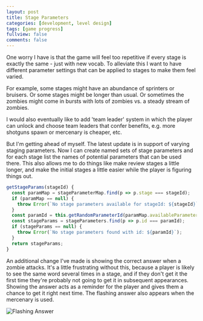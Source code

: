```yaml
---
layout: post
title: Stage Parameters
categories: [development, level design]
tags: [game progress]
fullview: false
comments: false
---
```


One worry I have is that the game will feel too repetitive if every stage is exactly the same - just with new vocab. To alleviate this I want to have different parameter settings that can be applied to stages to make them feel varied.

For example, some stages might have an abundance of sprinters or bruisers. Or some stages might be longer than usual. Or sometimes the zombies might come in bursts with lots of zombies vs. a steady stream of zombies.

I would also eventually like to add 'team leader' system in which the player can unlock and choose team leaders that confer benefits, e.g. more shotguns spawn or mercenary is cheaper, etc.

But I'm getting ahead of myself. The latest update is in support of varying staging parameters. Now I can create named sets of stage parameters and for each stage list the names of potential parameters that can be used there. This also allows me to do things like make review stages a little longer, and make the initial stages a little easier while the player is figuring things out.

```js
getStageParams(stageId) {
  const paramMap = stageParameterMap.find(p => p.stage === stageId);
  if (paramMap == null) {
    throw Error(`No stage parameters available for stageId: ${stageId}`);
  }
  const paramId = this.getRandomParameterId(paramMap.availableParameters);
  const stageParams = stageParameters.find(p => p.id === paramId);
  if (stageParams == null) {
    throw Error(`No stage parameters found with id: ${paramId}`);
  }
  return stageParams;
}
```

An additional change I've made is showing the correct answer when a zombie attacks. It's a little frustrating without this, because a player is likely to see the same word several times in a stage, and if they don't get it the first time they're probably not going to get it in subsequent appearances. Showing the answer acts as a reminder for the player and gives them a chance to get it right next time. The flashing answer also appears when the mercenary is used.

![Flashing Answer](/assets/media/posts/2019-08-13/flashing-answer.gif "Flashing Answer")
